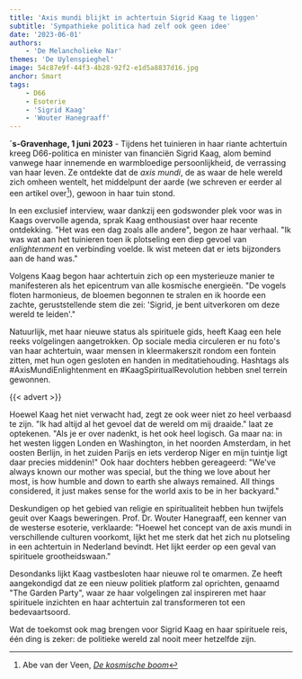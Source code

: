```yaml
---
title: 'Axis mundi blijkt in achtertuin Sigrid Kaag te liggen'
subtitle: 'Sympathieke politica had zelf ook geen idee'
date: '2023-06-01'
authors:
    - 'De Melancholieke Nar'
themes: 'De Uylenspieghel'
image: 54c87e9f-44f3-4b28-92f2-e1d5a8837d16.jpg
anchor: Smart
tags:
    - D66
    - Esoterie
    - 'Sigrid Kaag'
    - 'Wouter Hanegraaff'
---
```


**´s-Gravenhage, 1 juni 2023** - Tijdens het tuinieren in haar riante achtertuin kreeg D66-politica en minister van financiën Sigrid Kaag, alom bemind vanwege haar innemende en warmbloedige persoonlijkheid, de verrassing van haar leven. Ze ontdekte dat de _axis mundi_, de as waar de hele wereld zich omheen wentelt, het middelpunt der aarde (we schreven er eerder al een artikel over[^1]), gewoon in haar tuin stond.

In een exclusief interview, waar dankzij een godswonder plek voor was in Kaags overvolle agenda,  sprak Kaag enthousiast over haar recente ontdekking. "Het was een dag zoals alle andere", begon ze haar verhaal. "Ik was wat aan het tuinieren toen ik plotseling een diep gevoel van _enlightenment_ en verbinding voelde. Ik wist meteen dat er iets bijzonders aan de hand was."

Volgens Kaag begon haar achtertuin zich op een mysterieuze manier te manifesteren als het epicentrum van alle kosmische energieën. "De vogels floten harmonieus, de bloemen begonnen te stralen en ik hoorde een zachte, geruststellende stem die zei: 'Sigrid, je bent uitverkoren om deze wereld te leiden'."

Natuurlijk, met haar nieuwe status als spirituele gids, heeft Kaag een hele reeks volgelingen aangetrokken. Op sociale media circuleren er nu foto's van haar achtertuin, waar mensen in kleermakerszit rondom een fontein zitten, met hun ogen gesloten en handen in meditatiehouding. Hashtags als #AxisMundiEnlightenment en #KaagSpiritualRevolution hebben snel terrein gewonnen.

{{< advert >}}

Hoewel Kaag het niet verwacht had, zegt ze ook weer niet zo heel verbaasd te zijn. "Ik had altijd al het gevoel dat de wereld om mij draaide." laat ze optekenen. "Als je er over nadenkt, is het ook heel logisch. Ga maar na: in het westen liggen Londen en Washington, in het noorden Amsterdam, in het oosten Berlijn, in het zuiden Parijs en iets verderop Niger en mijn tuintje ligt daar precies middenin!" Ook haar dochters hebben gereageerd: "We've always known our mother was special, but the thing we love about her most, is how humble and down to earth she always remained. All things considered, it just makes sense for the world axis to be in her backyard."

Deskundigen op het gebied van religie en spiritualiteit hebben hun twijfels geuit over Kaags beweringen. Prof. Dr. Wouter Hanegraaff, een kenner van de westerse esoterie, verklaarde: "Hoewel het concept van de axis mundi in verschillende culturen voorkomt, lijkt het me sterk dat het zich nu plotseling in een achtertuin in Nederland bevindt. Het lijkt eerder op een geval van spirituele grootheidswaan."

Desondanks lijkt Kaag vastbesloten haar nieuwe rol te omarmen. Ze heeft aangekondigd dat ze een nieuw politiek platform zal oprichten, genaamd "The Garden Party", waar ze haar volgelingen zal inspireren met haar spirituele inzichten en haar achtertuin zal transformeren tot een bedevaartsoord.

Wat de toekomst ook mag brengen voor Sigrid Kaag en haar spirituele reis, één ding is zeker: de politieke wereld zal nooit meer hetzelfde zijn.

[^1]: Abe van der Veen, _[De kosmische boom](https://reactionair.nl/artikelen/de-kosmische-boom/)_
